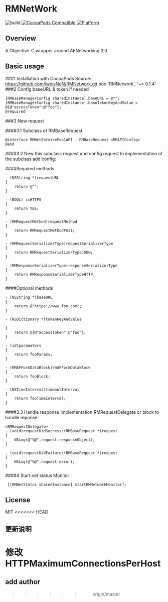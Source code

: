 # RMNetWork

![build](https://travis-ci.org/lweisNoN/RMNetWork.svg?branch=master)
[![CocoaPods Compatible](https://img.shields.io/cocoapods/v/RMNetwork.svg)](https://img.shields.io/cocoapods/v/RMNetwork.svg)
[![Platform](https://img.shields.io/cocoapods/p/RMNetwork.svg?style=flat)](http://cocoadocs.org/docsets/RMNetwork)
## Overview
A Objective-C wrapper around AFNetworking 3.0
## Basic usage
###1 Installation with CocoaPods
     Source: https://github.com/lweisNoN/RMNetwork.git
     pod 'RMNetwork', '~> 0.1.4'
###2 Config baseURL & token if needed
     
    [RMBaseManagerConfig sharedInstance].baseURL = @"";
    [RMBaseManagerConfig sharedInstance].baseTokenKeyAndValue = @{@"accessToken":@"foo"};
    @required

###3 New request

####3.1 Subclass of RMBaseRequest

    @interface RMNetServiceFoo1API : RMBaseRequest <RMAPIConfig>
    @end

####3.2  New this subclass request and config request
In implementation of the subclass add config:
    
####Required methods
    
    - (NSString *)requestURL
    {
        return @"";
    }
    
    - (BOOL) isHTTPS
    {
        return YES;
    }
    
    - (RMRequestMethod)requestMethod
    {
        return RMRequestMethodPost;
    }
    
    - (RMRequestSerializerType)requestSerializerType
    {
        return RMRequestSerializerTypeJSON;
    }
    
    - (RMResponseSerializerType)responseSerializerType
    {
        return RMResponseSerializerTypeHTTP;
    }
 
####Optional methods 
     
    - (NSString *)baseURL
    {
        return @"https://www.foo.com";
    }
    
    - (NSDictionary *)tokenKeyAndValue
    
    {
        return @{@"accessToken":@"foo"};
    }
    
    - (id)parameters
    {
        return fooParams;
    }
    
    - (RMAFFormDataBlock)rmAFFormDataBlock
    {
        return fooBlock;
    }
    
    - (NSTimeInterval)timeoutInterval
    {
        return fooTimeInterval;
    }
  
####3.3 Handle response
Implementation RMRequestDelegate or block to handle reponse

    <RMRequestDelegate>
    - (void)requestDidSuccess:(RMBaseRequest *)request
    {
        NSLog(@"%@",request.responseObject);
    }
    
    - (void)requestDidFailure:(RMBaseRequest *)request
    {
        NSLog(@"%@",request.error);
    }
    
####4 Start net status Monitor

     [[RMNetStatus sharedInstance] startRMNetworkMonitor];

## License
MIT
<<<<<<< HEAD
## 更新说明
修改HTTPMaximumConnectionsPerHost
=======

## add author
>>>>>>> origin/master
